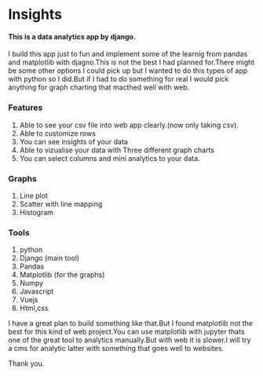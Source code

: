 # Insights

#### This is a data analytics app by django.

I build this app just to fun and implement some of the learnig from pandas and matplotlib with djagno.This is not the best I had planned for.There might be some other options I could
pick up but I wanted to do this types of app with python so I did.But if I had to do something for real I would pick anything for graph charting that macthed well with web.

### Features

1. Able to see your csv file into web app clearly.(now only taking csv).
2. Able to customize rows
3. You can see insights of your data
4. Able to vizualise your data with Three different graph charts
5. You can select columns and mini analytics to your data.

### Graphs
1. Line plot
2. Scatter with line mapping
3. Histogram

### Tools
1. python
2. Django (main tool)
3. Pandas
4. Matplotlib (for the graphs)
5. Numpy
6. Javascript
7. Vuejs
8. Html,css


I have a great plan to build something like that.But I found matplotlib not the best for this kind of web project.You can use matplotlib with jupyter thats one of the great tool
to analytics manually.But with web it is slower.I will try a cms for analytic latter with something that goes well to websites.

Thank you.
